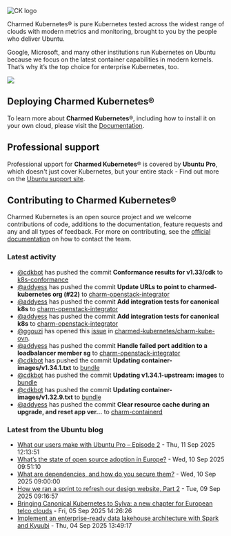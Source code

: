 ![CK logo](https://assets.ubuntu.com/v1/451d4cf4-Charmed+Kubernetes_RGB_onWhite_2022.svg)

Charmed Kubernetes® is pure Kubernetes tested across the widest range of clouds with modern metrics and monitoring, brought to you by the people who deliver Ubuntu.

Google, Microsoft, and many other institutions run Kubernetes on Ubuntu because we focus on the latest container capabilities in modern kernels. That’s why it’s the top choice for enterprise Kubernetes, too.

![](https://assets.ubuntu.com/v1/843c77b6-juju-at-a-glace.svg)

## Deploying Charmed Kubernetes®

To learn more about **Charmed Kubernetes**®, including how to install it on your own cloud, please visit the [Documentation][docs].

## Professional support

Professional upport for **Charmed Kubernetes**® is covered by **Ubuntu Pro**, which doesn't just cover Kubernetes, but your entire stack - Find out more on the [Ubuntu support site](https://ubuntu.com/support).

## Contributing to Charmed Kubernetes®

Charmed Kubernetes is an open source project and we welcome contributions of code, additions to the documentation, feature requests and any and all types of feedback. For more on contributing, see the [official documentation][get-in-touch] on how to contact the team.

<!-- LINKS -->
[docs]: https://ubuntu.com/kubernetes/docs
[get-in-touch]: https://ubuntu.com/kubernetes/docs/get-in-touch

### Latest activity

<!-- activity starts -->
 - [@cdkbot](https://github.com/cdkbot) has pushed the commit **Conformance results for v1.33/cdk** to [k8s-conformance](https://github.com/charmed-kubernetes/k8s-conformance)
 - [@addyess](https://github.com/addyess) has pushed the commit **Update URLs to point to charmed-kubernetes org (#22)** to [charm-openstack-integrator](https://github.com/charmed-kubernetes/charm-openstack-integrator)
 - [@addyess](https://github.com/addyess) has pushed the commit **Add integration tests for canonical k8s** to [charm-openstack-integrator](https://github.com/charmed-kubernetes/charm-openstack-integrator)
 - [@addyess](https://github.com/addyess) has pushed the commit **Add integration tests for canonical k8s** to [charm-openstack-integrator](https://github.com/charmed-kubernetes/charm-openstack-integrator)
 - [@ggouzi](https://github.com/ggouzi) has opened this [issue](https://github.com/charmed-kubernetes/charm-kube-ovn/issues/61) in [charmed-kubernetes/charm-kube-ovn](https://api.github.com/repos/charmed-kubernetes/charm-kube-ovn).
 - [@addyess](https://github.com/addyess) has pushed the commit **Handle failed port addition to a loadbalancer member sg** to [charm-openstack-integrator](https://github.com/charmed-kubernetes/charm-openstack-integrator)
 - [@cdkbot](https://github.com/cdkbot) has pushed the commit **Updating container-images/v1.34.1.txt** to [bundle](https://github.com/charmed-kubernetes/bundle)
 - [@cdkbot](https://github.com/cdkbot) has pushed the commit **Updating v1.34.1-upstream: images** to [bundle](https://github.com/charmed-kubernetes/bundle)
 - [@cdkbot](https://github.com/cdkbot) has pushed the commit **Updating container-images/v1.32.9.txt** to [bundle](https://github.com/charmed-kubernetes/bundle)
 - [@addyess](https://github.com/addyess) has pushed the commit **Clear resource cache during an upgrade, and reset app ver...** to [charm-containerd](https://github.com/charmed-kubernetes/charm-containerd)
<!-- activity ends -->

<!-- roadmap starts -->

<!-- roadmap ends -->

### Latest from the Ubuntu blog

<!-- blog starts -->
* [What our users make with Ubuntu Pro &#8211; Episode 2](https://ubuntu.com//blog/what-our-users-make-with-ubuntu-pro-episode-2) - Thu, 11 Sep 2025 12:13:51 
* [What’s the state of open source adoption in Europe?](https://ubuntu.com//blog/state-of-open-source-adoption-in-europe) - Wed, 10 Sep 2025 09:51:10 
* [What are dependencies, and how do you secure them?](https://ubuntu.com//blog/what-are-dependencies) - Wed, 10 Sep 2025 09:00:00 
* [How we ran a sprint to refresh our design website, Part 2](https://ubuntu.com//blog/how-we-ran-an-effective-sprint-to-refresh-our-design-website-part-2) - Tue, 09 Sep 2025 09:16:57 
* [Bringing Canonical Kubernetes to Sylva: a new chapter for European telco clouds](https://ubuntu.com//blog/bringing-canonical-kubernetes-to-sylva-a-new-chapter-for-european-telco-clouds) - Fri, 05 Sep 2025 14:26:26 
* [Implement an enterprise-ready data lakehouse architecture with Spark and Kyuubi](https://ubuntu.com//blog/implement-an-enterprise-ready-data-lakehouse-architecture-with-spark-and-kyuubi) - Thu, 04 Sep 2025 13:49:17 
<!-- blog ends -->
